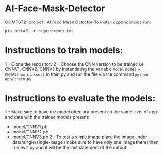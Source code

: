 # AI-Face-Mask-Detector
COMP6721 project : AI Face Mask Detector
To install dependencies run:

`pip install -r requirements.txt`


# Instructions to train models:

1 - Clone the repository 
2 - Choose the CNN version to be trained i.e CNNV1, CNNV2, CNNV3 by instantiating the variable `model`
    `model = CNNV1(num_classes)` in train.py and run the file via the command `python app/train.py`

# Instructions to evaluate the models:

1 - Make sure to have the model directory present on the same level of app and data with the trained models present:
  - model/CNNV1.pb
  - model/CNNV2.pb
  - model/CNNV3.pb
2 - To test a single image place the image under data/single/single-image (make sure to have only one image there) then run eval.py and it will be the last statement of the output
